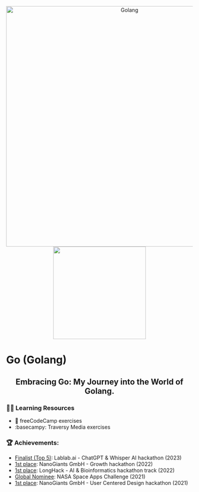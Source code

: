  <div id="header" align="center">
 <img src="https://github.com/sandramsc/Golang_foundations/assets/19821445/0fc5e9b4-83c1-411f-90d8-39da967be69a" title="Python" alt="Golang" width="650"/>
  <img src="https://media.giphy.com/media/L1R1tvI9svkIWwpVYr/giphy.gif" width="250"/>
</div>
<div>
  <h1>Go (Golang)</h1>
</div>
<h2 align="center">
Embracing Go: My Journey into the World of Golang.
</h2>

### :woman_technologist: Learning Resources

- :telescope: freeCodeCamp exercises
- :basecampy: Traversy Media exercises


### 🏆 Achievements:
- [Finalist (Top 5)](https://lablab.ai/event/chatgpt-api-and-whisper-api-global-hackathon): Lablab.ai - ChatGPT & Whisper AI hackathon (2023)
- [1st place](https://github.com/sandramsc/Hackathons_2021-to-2023/tree/main/HyperStream): NanoGiants GmbH - Growth hackathon (2022)
- [1st place](https://github.com/sandramsc/Hackathons_2021-to-2023/tree/main/biocoins): LongHack - AI & Bioinformatics hackathon track (2022)
- [Global Nominee](https://github.com/sandramsc/sandramsc.github.io): NASA Space Apps Challenge (2021)
- [1st place](https://github.com/sandramsc/Hackathons_2021-to-2023/tree/main/TVA): NanoGiants GmbH - User Centered Design hackathon (2021)
